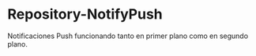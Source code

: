 # Repository-NotifyPush
Notificaciones Push funcionando tanto en primer plano como en segundo plano.
